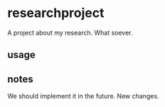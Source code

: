 # researchproject
A project about my research. What soever.
## usage

## notes
We should implement it in the future.
New changes.
